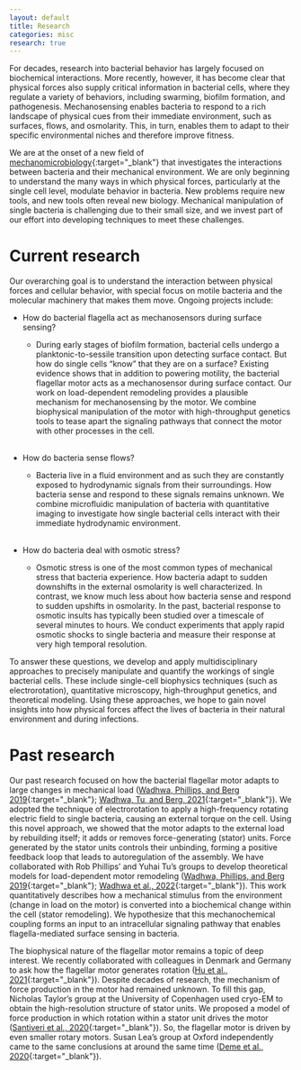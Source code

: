 ```yaml
---
layout: default
title: Research
categories: misc
research: true
---
```

For decades, research into bacterial behavior has largely focused on biochemical interactions. More recently, however, it has become clear that physical forces also supply critical information in bacterial cells, where they regulate a variety of behaviors, including swarming, biofilm formation, and pathogenesis. Mechanosensing enables bacteria to respond to a rich landscape of physical cues from their immediate environment, such as surfaces, flows, and osmolarity. This, in turn, enables them to adapt to their specific environmental niches and therefore improve fitness.

We are at the onset of a new field of [mechanomicrobiology](https://www.nature.com/articles/s41579-019-0314-2){:target="_blank"} that investigates the interactions between bacteria and their mechanical environment. We are only beginning to understand the many ways in which physical forces, particularly at the single cell level, modulate behavior in bacteria. New problems require new tools, and new tools often reveal new biology. Mechanical manipulation of single bacteria is challenging due to their small size, and we invest part of our effort into developing techniques to meet these challenges.

# Current research
Our overarching goal is to understand the interaction between physical forces and cellular behavior, with special focus on motile bacteria and the molecular machinery that makes them move. Ongoing projects include:

* How do bacterial flagella act as mechanosensors during surface sensing? 
    - During early stages of biofilm formation, bacterial cells undergo a planktonic-to-sessile transition upon detecting surface contact. But how do single cells “know” that they are on a surface? Existing evidence shows that in addition to powering motility, the bacterial flagellar motor acts as a mechanosensor during surface contact. Our work on load-dependent remodeling provides a plausible mechanism for mechanosensing by the motor. We combine biophysical manipulation of the motor with high-throughput genetics tools to tease apart the signaling pathways that connect the motor with other processes in the cell.  <br/><br/>

* How do bacteria sense flows?
    - Bacteria live in a fluid environment and as such they are constantly exposed to hydrodynamic signals from their surroundings. How bacteria sense and respond to these signals remains unknown. We combine microfluidic manipulation of bacteria with quantitative imaging to investigate how single bacterial cells interact with their immediate hydrodynamic environment.  <br/><br/>

* How do bacteria deal with osmotic stress?
    - Osmotic stress is one of the most common types of mechanical stress that bacteria experience. How bacteria adapt to sudden downshifts in the external osmolarity is well characterized. In contrast, we know much less about how bacteria sense and respond to sudden upshifts in osmolarity. In the past, bacterial response to osmotic insults has typically been studied over a timescale of several minutes to hours. We conduct experiments that apply rapid osmotic shocks to single bacteria and measure their response at very high temporal resolution.

To answer these questions, we develop and apply multidisciplinary approaches to precisely manipulate and quantify the workings of single bacterial cells. These include single-cell biophysics techniques (such as electrorotation), quantitative microscopy, high-throughput genetics, and theoretical modeling. Using these approaches, we hope to gain novel insights into how physical forces affect the lives of bacteria in their natural environment and during infections.

# Past research
Our past research focused on how the bacterial flagellar motor adapts to large changes in mechanical load ([Wadhwa, Phillips, and Berg 2019](/papers/paper/remodeling-bacterial-flagellar-motor){:target="_blank"}; [Wadhwa, Tu, and Berg, 2021](/papers/paper/mechanosensitive-remodeling-independent-of-direction){:target="_blank"}). We adopted the technique of electrorotation to apply a high-frequency rotating electric field to single bacteria, causing an external torque on the cell. Using this novel approach, we showed that the motor adapts to the external load by rebuilding itself; it adds or removes force-generating (stator) units. Force generated by the stator units controls their unbinding, forming a positive feedback loop that leads to autoregulation of the assembly. We have collaborated with Rob Phillips’ and Yuhai Tu’s groups to develop theoretical models for load-dependent motor remodeling ([Wadhwa, Phillips, and Berg 2019](/papers/paper/remodeling-bacterial-flagellar-motor){:target="_blank"}; [Wadhwa et al., 2022](/papers/paper/multistate-model){:target="_blank"}). This work quantitatively describes how a mechanical stimulus from the environment (change in load on the motor) is converted into a biochemical change within the cell (stator remodeling). We hypothesize that this mechanochemical coupling forms an input to an intracellular signaling pathway that enables flagella-mediated surface sensing in bacteria.

The biophysical nature of the flagellar motor remains a topic of deep interest. We recently collaborated with colleagues in Denmark and Germany to ask how the flagellar motor generates rotation ([Hu et al., 2021](/papers/paper/structure-review){:target="_blank"}). Despite decades of research, the mechanism of force production in the motor had remained unknown. To fill this gap, Nicholas Taylor’s group at the University of Copenhagen used cryo-EM to obtain the high-resolution structure of stator units. We proposed a model of force production in which rotation within a stator unit drives the motor ([Santiveri et al., 2020](/papers/paper/structure-function-stator-units){:target="_blank"}). So, the flagellar motor is driven by even smaller rotary motors. Susan Lea’s group at Oxford independently came to the same conclusions at around the same time ([Deme et al., 2020](https://www.nature.com/articles/s41564-020-0788-8){:target="_blank"}).